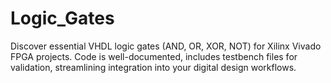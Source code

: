 # Logic_Gates
Discover essential VHDL logic gates (AND, OR, XOR, NOT) for Xilinx Vivado FPGA projects. Code is well-documented, includes testbench files for validation, streamlining integration into your digital design workflows.
